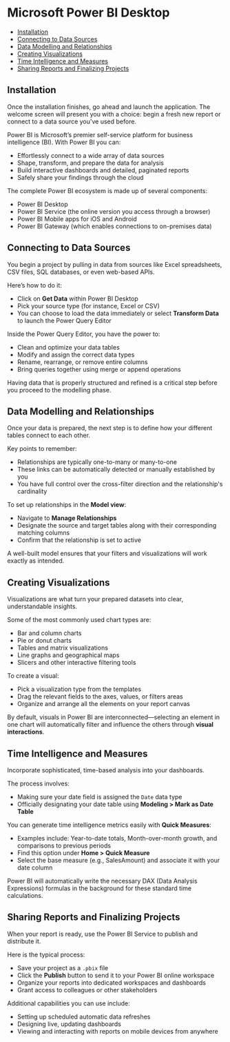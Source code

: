 # Microsoft Power BI Desktop

* [Installation](#installation)
* [Connecting to Data Sources](#connecting-to-data-sources)
* [Data Modelling and Relationships](#data-modelling-and-relationships)
* [Creating Visualizations](#creating-visualizations)
* [Time Intelligence and Measures](#time-intelligence-and-measures)
* [Sharing Reports and Finalizing Projects](#sharing-reports-and-finalizing-projects)

## **Installation**

Once the installation finishes, go ahead and launch the application. The welcome screen will present you with a choice: begin a fresh new report or connect to a data source you've used before.

Power BI is Microsoft’s premier self-service platform for business intelligence (BI). With Power BI you can:

* Effortlessly connect to a wide array of data sources
* Shape, transform, and prepare the data for analysis
* Build interactive dashboards and detailed, paginated reports
* Safely share your findings through the cloud

The complete Power BI ecosystem is made up of several components:

* Power BI Desktop
* Power BI Service (the online version you access through a browser)
* Power BI Mobile apps for iOS and Android
* Power BI Gateway (which enables connections to on-premises data)

## Connecting to Data Sources

You begin a project by pulling in data from sources like Excel spreadsheets, CSV files, SQL databases, or even web-based APIs.

Here’s how to do it:

* Click on **Get Data** within Power BI Desktop
* Pick your source type (for instance, Excel or CSV)
* You can choose to load the data immediately or select **Transform Data** to launch the Power Query Editor

Inside the Power Query Editor, you have the power to:

* Clean and optimize your data tables
* Modify and assign the correct data types
* Rename, rearrange, or remove entire columns
* Bring queries together using merge or append operations

Having data that is properly structured and refined is a critical step before you proceed to the modelling phase.

## Data Modelling and Relationships

Once your data is prepared, the next step is to define how your different tables connect to each other.

Key points to remember:

* Relationships are typically one-to-many or many-to-one
* These links can be automatically detected or manually established by you
* You have full control over the cross-filter direction and the relationship's cardinality

To set up relationships in the **Model view**:

* Navigate to **Manage Relationships**
* Designate the source and target tables along with their corresponding matching columns
* Confirm that the relationship is set to active

A well-built model ensures that your filters and visualizations will work exactly as intended.

## Creating Visualizations

Visualizations are what turn your prepared datasets into clear, understandable insights.

Some of the most commonly used chart types are:

* Bar and column charts
* Pie or donut charts
* Tables and matrix visualizations
* Line graphs and geographical maps
* Slicers and other interactive filtering tools

To create a visual:

* Pick a visualization type from the templates
* Drag the relevant fields to the axes, values, or filters areas
* Organize and arrange all the elements on your report canvas

By default, visuals in Power BI are interconnected—selecting an element in one chart will automatically filter and influence the others through **visual interactions**.

## Time Intelligence and Measures

Incorporate sophisticated, time-based analysis into your dashboards.

The process involves:

* Making sure your date field is assigned the `Date` data type
* Officially designating your date table using **Modeling > Mark as Date Table**

You can generate time intelligence metrics easily with **Quick Measures**:

* Examples include: Year-to-date totals, Month-over-month growth, and comparisons to previous periods
* Find this option under **Home > Quick Measure**
* Select the base measure (e.g., SalesAmount) and associate it with your date column

Power BI will automatically write the necessary DAX (Data Analysis Expressions) formulas in the background for these standard time calculations.

## Sharing Reports and Finalizing Projects

When your report is ready, use the Power BI Service to publish and distribute it.

Here is the typical process:

* Save your project as a `.pbix` file
* Click the **Publish** button to send it to your Power BI online workspace
* Organize your reports into dedicated workspaces and dashboards
* Grant access to colleagues or other stakeholders

Additional capabilities you can use include:

* Setting up scheduled automatic data refreshes
* Designing live, updating dashboards
* Viewing and interacting with reports on mobile devices from anywhere
